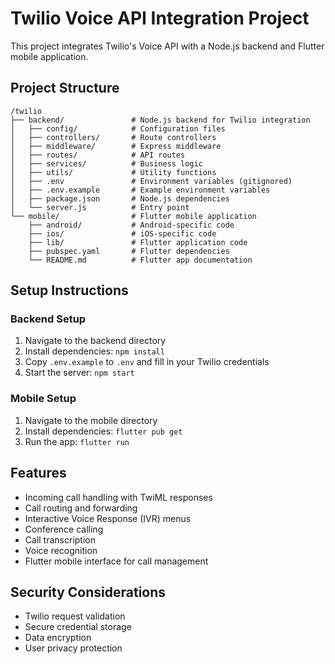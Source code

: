 # Twilio Voice API Integration Project

This project integrates Twilio's Voice API with a Node.js backend and Flutter mobile application.

## Project Structure

```
/twilio
├── backend/               # Node.js backend for Twilio integration
│   ├── config/            # Configuration files
│   ├── controllers/       # Route controllers
│   ├── middleware/        # Express middleware
│   ├── routes/            # API routes
│   ├── services/          # Business logic
│   ├── utils/             # Utility functions
│   ├── .env               # Environment variables (gitignored)
│   ├── .env.example       # Example environment variables
│   ├── package.json       # Node.js dependencies
│   └── server.js          # Entry point
└── mobile/                # Flutter mobile application
    ├── android/           # Android-specific code
    ├── ios/               # iOS-specific code
    ├── lib/               # Flutter application code
    ├── pubspec.yaml       # Flutter dependencies
    └── README.md          # Flutter app documentation
```

## Setup Instructions

### Backend Setup

1. Navigate to the backend directory
2. Install dependencies: `npm install`
3. Copy `.env.example` to `.env` and fill in your Twilio credentials
4. Start the server: `npm start`

### Mobile Setup

1. Navigate to the mobile directory
2. Install dependencies: `flutter pub get`
3. Run the app: `flutter run`

## Features

- Incoming call handling with TwiML responses
- Call routing and forwarding
- Interactive Voice Response (IVR) menus
- Conference calling
- Call transcription
- Voice recognition
- Flutter mobile interface for call management

## Security Considerations

- Twilio request validation
- Secure credential storage
- Data encryption
- User privacy protection